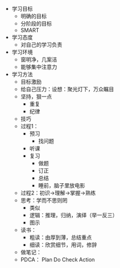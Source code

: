 * 学习目标
	* 明确的目标
	* 分阶段的目标
	* SMART
* 学习态度
	* 对自己的学习负责
* 学习环境
	* 窗明净，几案洁
	* 能够集中注意力
* 学习方法
	* 目标激励
	* 给自己压力：设想：聚光灯下，万众瞩目
	* 坚持，狠一点
		* 重复
		* 纪律
	* 技巧
	* 过程1：
		* 预习
			* 找问题
		* 听课
		* 复习
			* 做题
			* 订正
			* 总结
			* 睡前，脑子里放电影
	* 过程2：初识->理解->掌握->熟练
	* 思考：学而不思则罔
		* 类似
		* 逻辑：推理，归纳，演绎（举一反三）
		* 图示
	* 读书： 
		* 粗读：由厚到薄，总结重点
		* 细读：欣赏细节，用词，修辞
	* 做笔记：
	* PDCA： Plan Do Check Action


